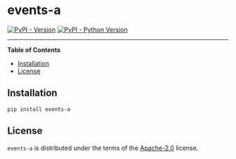 # events-a

[![PyPI - Version](https://img.shields.io/pypi/v/events-a.svg)](https://pypi.org/project/events-a)
[![PyPI - Python Version](https://img.shields.io/pypi/pyversions/events-a.svg)](https://pypi.org/project/events-a)

-----

**Table of Contents**

- [Installation](#installation)
- [License](#license)

## Installation

```console
pip install events-a
```

## License

`events-a` is distributed under the terms of the [Apache-2.0](https://spdx.org/licenses/Apache-2.0.html) license.
